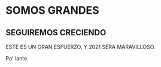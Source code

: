 # SOMOS GRANDES
## SEGUIREMOS CRECIENDO
ESTE ES UN GRAN ESFUERZO, Y 2021 SERÁ MARAVILLOSO.

Pa' lante.
